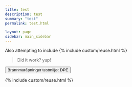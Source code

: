 ```yaml
---
title: test
description: test
summary: "test"
permalink: test.html

layout: page
sidebar: main_sidebar
---
```




Also attempting to include
{% include custom/reuse.html %}

>Did it work? yup!

<button data-toggle="collapse" data-target="#demo">Brannmuråpninger testmiljø: DPE</button>

<div id="demo" class="collapse">

{% include custom/reuse.html %}


</div>
